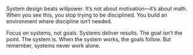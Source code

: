 System design beats willpower. It’s not about motivation—it’s about math. When you see this, you stop trying to be disciplined. You build an environment where discipline isn’t needed.

Focus on systems, not goals. Systems deliver results. The goal isn’t the point. The system is. When the system works, the goals follow. But remember, systems never work alone.







